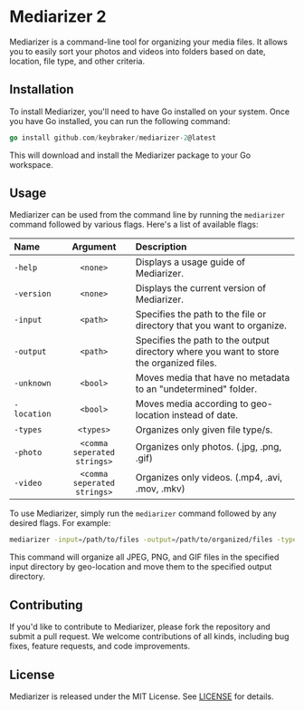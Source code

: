 # Mediarizer 2

Mediarizer is a command-line tool for organizing your media files. It allows you to easily sort your photos and videos into folders based on date, location, file type, and other criteria.

## Installation

To install Mediarizer, you'll need to have Go installed on your system. Once you have Go installed, you can run the following command:

```go
go install github.com/keybraker/mediarizer-2@latest
```

This will download and install the Mediarizer package to your Go workspace.

## Usage

Mediarizer can be used from the command line by running the `mediarizer` command followed by various flags. Here's a list of available flags:

| Name        |          Argument           | Description                                                                             |
| :---------- | :-------------------------: | :-------------------------------------------------------------------------------------- |
| `-help`     |          `<none>`           | Displays a usage guide of Mediarizer.                                                   |
| `-version`  |          `<none>`           | Displays the current version of Mediarizer.                                             |
| `-input`    |          `<path>`           | Specifies the path to the file or directory that you want to organize.                  |
| `-output`   |          `<path>`           | Specifies the path to the output directory where you want to store the organized files. |
| `-unknown`  |          `<bool>`           | Moves media that have no metadata to an "undetermined" folder.                          |
| `-location` |          `<bool>`           | Moves media according to geo-location instead of date.                                  |
| `-types`    |          `<types>`          | Organizes only given file type/s.                                                       |
| `-photo`    | `<comma seperated strings>` | Organizes only photos. (.jpg, .png, .gif)                                               |
| `-video`    | `<comma seperated strings>` | Organizes only videos. (.mp4, .avi, .mov, .mkv)                                         |

To use Mediarizer, simply run the `mediarizer` command followed by any desired flags. For example:

```bash
mediarizer -input=/path/to/files -output=/path/to/organized/files -types=jpg,png,gif -location
```

This command will organize all JPEG, PNG, and GIF files in the specified input directory by geo-location and move them to the specified output directory.

## Contributing

If you'd like to contribute to Mediarizer, please fork the repository and submit a pull request. We welcome contributions of all kinds, including bug fixes, feature requests, and code improvements.

## License

Mediarizer is released under the MIT License. See [LICENSE](https://github.com/mediarizer/docs/LICENSE) for details.
